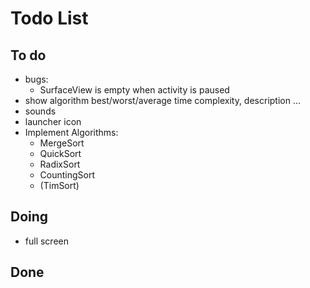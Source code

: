 # Todo List

## To do
+ bugs:
  + SurfaceView is empty when activity is paused
+ show algorithm best/worst/average time complexity, description ...
+ sounds
+ launcher icon
+ Implement Algorithms:
  + MergeSort
  + QuickSort
  + RadixSort
  + CountingSort
  + (TimSort)

## Doing
+ full screen

## Done